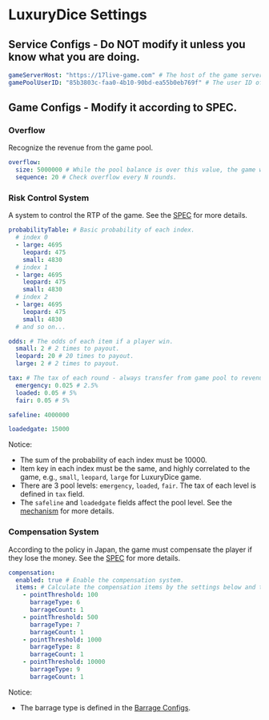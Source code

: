 # LuxuryDice Settings

## Service Configs - Do NOT modify it unless you know what you are doing.
```yaml
gameServerHost: "https://17live-game.com" # The host of the game server.
gamePoolUserID: "85b3803c-faa0-4b10-90bd-ea55b0eb769f" # The user ID of the game pool user.
```

## Game Configs - Modify it according to SPEC.
### Overflow
Recognize the revenue from the game pool.
```yaml
overflow:
  size: 5000000 # While the pool balance is over this value, the game will be overflowed - transfer difference from pool to the revenue. 
  sequence: 20 # Check overflow every N rounds.
```

### Risk Control System
A system to control the RTP of the game.
See the [SPEC](https://docs.google.com/presentation/d/1KV2bWTbb4_79rv82ldeLPcGRR3Ou4t-m-rn8eO4rubQ/edit#slide=id.g13a5eb8e6c5_0_192) for more details.
```yaml
probabilityTable: # Basic probability of each index.
  # index 0
  - large: 4695
    leopard: 475
    small: 4830
  # index 1
  - large: 4695
    leopard: 475
    small: 4830
  # index 2
  - large: 4695
    leopard: 475
    small: 4830
  # and so on...

odds: # The odds of each item if a player win.
  small: 2 # 2 times to payout.
  leopard: 20 # 20 times to payout.
  large: 2 # 2 times to payout.

tax: # The tax of each round - always transfer from game pool to revenue each round.
  emergency: 0.025 # 2.5%
  loaded: 0.05 # 5%
  fair: 0.05 # 5%

safeline: 4000000

loadedgate: 15000
```
Notice:
- The sum of the probability of each index must be 10000.
- Item key in each index must be the same, and highly correlated to the game, e.g., `small`, `leopard`, `large` for LuxuryDice game.
- There are 3 pool levels: `emergency`, `loaded`, `fair`. The tax of each level is defined in `tax` field.
- The `safeline` and `loadedgate` fields affect the pool level. See the [mechanism](https://docs.google.com/presentation/d/1KV2bWTbb4_79rv82ldeLPcGRR3Ou4t-m-rn8eO4rubQ/edit#slide=id.g13baac2268b_0_14) for more details.

### Compensation System
According to the policy in Japan, the game must compensate the player if they lose the money.
See the [SPEC](https://www.figma.com/file/04IdeQqQnuMMraHIV1VhjL/%5BStory-Map%5D-Fruit-Farm?node-id=4443%3A4979) for more details.
```yaml
compensation:
  enabled: true # Enable the compensation system.
  items: # Calculate the compensation items by the settings below and the money player lose.
    - pointThreshold: 100
      barrageType: 6
      barrageCount: 1
    - pointThreshold: 500
      barrageType: 7
      barrageCount: 1
    - pointThreshold: 1000
      barrageType: 8
      barrageCount: 1
    - pointThreshold: 10000
      barrageType: 9
      barrageCount: 1
```
Notice:
- The barrage type is defined in the [Barrage Configs](../barrage/barrage.yaml).